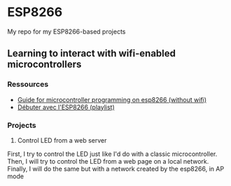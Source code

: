 # ESP8266

My repo for my ESP8266-based projects

## Learning to interact with wifi-enabled microcontrollers

### Ressources 

- [Guide for microcontroller programming on esp8266 (without wifi)](https://null-byte.wonderhowto.com/how-to/hackers-guide-programming-microcontrollers-0194410/)
- [Débuter avec l'ESP8266 (playlist)](https://www.youtube.com/watch?v=iwx_Iotz5PE&list=PLuQznwVAhY2WBKCbDroQeXWFmPYFyIf-_)

### Projects

1. Control LED from a web server

First, I try to control the LED just like I'd do with a classic microcontroller.
Then, I will try to control the LED from a web page on a local network.
Finally, I will do the same but with a network created by the esp8266, in AP mode